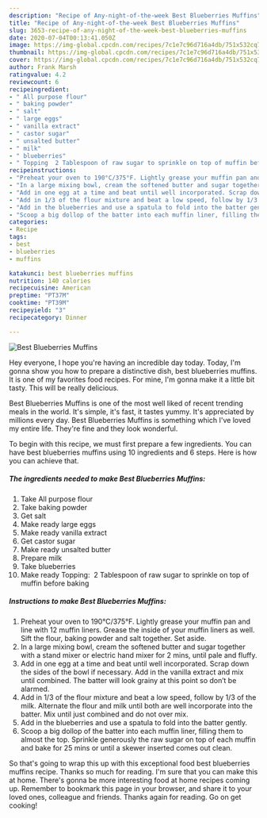 ```yaml
---
description: "Recipe of Any-night-of-the-week Best Blueberries Muffins"
title: "Recipe of Any-night-of-the-week Best Blueberries Muffins"
slug: 3653-recipe-of-any-night-of-the-week-best-blueberries-muffins
date: 2020-07-04T00:13:41.050Z
image: https://img-global.cpcdn.com/recipes/7c1e7c96d716a4db/751x532cq70/best-blueberries-muffins-recipe-main-photo.jpg
thumbnail: https://img-global.cpcdn.com/recipes/7c1e7c96d716a4db/751x532cq70/best-blueberries-muffins-recipe-main-photo.jpg
cover: https://img-global.cpcdn.com/recipes/7c1e7c96d716a4db/751x532cq70/best-blueberries-muffins-recipe-main-photo.jpg
author: Frank Marsh
ratingvalue: 4.2
reviewcount: 6
recipeingredient:
- " All purpose flour"
- " baking powder"
- " salt"
- " large eggs"
- " vanilla extract"
- " castor sugar"
- " unsalted butter"
- " milk"
- " blueberries"
- " Topping  2 Tablespoon of raw sugar to sprinkle on top of muffin before baking"
recipeinstructions:
- "Preheat your oven to 190°C/375°F. Lightly grease your muffin pan and line with 12 muffin liners. Grease the inside of your muffin liners as well. Sift the flour, baking powder and salt together. Set aside."
- "In a large mixing bowl, cream the softened butter and sugar together with a stand mixer or electric hand mixer for 2 mins, until pale and fluffy."
- "Add in one egg at a time and beat until well incorporated. Scrap down the sides of the bowl if necessary. Add in the vanilla extract and mix until combined. The batter will look grainy at this point so don’t be alarmed."
- "Add in 1/3 of the flour mixture and beat a low speed, follow by 1/3 of the milk. Alternate the flour and milk until both are well incorporate into the batter. Mix until just combined and do not over mix."
- "Add in the blueberries and use a spatula to fold into the batter gently."
- "Scoop a big dollop of the batter into each muffin liner, filling them to almost the top. Sprinkle generously the raw sugar on top of each muffin and bake for 25 mins or until a skewer inserted comes out clean."
categories:
- Recipe
tags:
- best
- blueberries
- muffins

katakunci: best blueberries muffins 
nutrition: 140 calories
recipecuisine: American
preptime: "PT37M"
cooktime: "PT39M"
recipeyield: "3"
recipecategory: Dinner

---
```



![Best Blueberries Muffins](https://img-global.cpcdn.com/recipes/7c1e7c96d716a4db/751x532cq70/best-blueberries-muffins-recipe-main-photo.jpg)

Hey everyone, I hope you're having an incredible day today. Today, I'm gonna show you how to prepare a distinctive dish, best blueberries muffins. It is one of my favorites food recipes. For mine, I'm gonna make it a little bit tasty. This will be really delicious.



Best Blueberries Muffins is one of the most well liked of recent trending meals in the world. It's simple, it's fast, it tastes yummy. It's appreciated by millions every day. Best Blueberries Muffins is something which I've loved my entire life. They're fine and they look wonderful.


To begin with this recipe, we must first prepare a few ingredients. You can have best blueberries muffins using 10 ingredients and 6 steps. Here is how you can achieve that.

<!--inarticleads1-->

##### The ingredients needed to make Best Blueberries Muffins:

1. Take  All purpose flour
1. Take  baking powder
1. Get  salt
1. Make ready  large eggs
1. Make ready  vanilla extract
1. Get  castor sugar
1. Make ready  unsalted butter
1. Prepare  milk
1. Take  blueberries
1. Make ready  Topping:  2 Tablespoon of raw sugar to sprinkle on top of muffin before baking




<!--inarticleads2-->

##### Instructions to make Best Blueberries Muffins:

1. Preheat your oven to 190°C/375°F. Lightly grease your muffin pan and line with 12 muffin liners. Grease the inside of your muffin liners as well. Sift the flour, baking powder and salt together. Set aside.
1. In a large mixing bowl, cream the softened butter and sugar together with a stand mixer or electric hand mixer for 2 mins, until pale and fluffy.
1. Add in one egg at a time and beat until well incorporated. Scrap down the sides of the bowl if necessary. Add in the vanilla extract and mix until combined. The batter will look grainy at this point so don’t be alarmed.
1. Add in 1/3 of the flour mixture and beat a low speed, follow by 1/3 of the milk. Alternate the flour and milk until both are well incorporate into the batter. Mix until just combined and do not over mix.
1. Add in the blueberries and use a spatula to fold into the batter gently.
1. Scoop a big dollop of the batter into each muffin liner, filling them to almost the top. Sprinkle generously the raw sugar on top of each muffin and bake for 25 mins or until a skewer inserted comes out clean.




So that's going to wrap this up with this exceptional food best blueberries muffins recipe. Thanks so much for reading. I'm sure that you can make this at home. There's gonna be more interesting food at home recipes coming up. Remember to bookmark this page in your browser, and share it to your loved ones, colleague and friends. Thanks again for reading. Go on get cooking!
